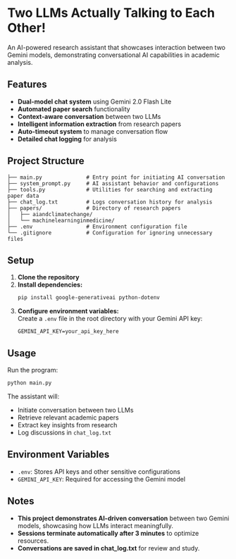 # Two LLMs Actually Talking to Each Other!

An AI-powered research assistant that showcases interaction between two Gemini models, demonstrating conversational AI capabilities in academic analysis.

## Features

- **Dual-model chat system** using Gemini 2.0 Flash Lite  
- **Automated paper search** functionality  
- **Context-aware conversation** between two LLMs  
- **Intelligent information extraction** from research papers  
- **Auto-timeout system** to manage conversation flow  
- **Detailed chat logging** for analysis  

## Project Structure

```plaintext
├── main.py              # Entry point for initiating AI conversation
├── system_prompt.py     # AI assistant behavior and configurations
├── tools.py             # Utilities for searching and extracting paper data
├── chat_log.txt         # Logs conversation history for analysis
├── papers/              # Directory of research papers
│   ├── aiandclimatechange/
│   └── machinelearninginmedicine/
├── .env                 # Environment configuration file
└── .gitignore           # Configuration for ignoring unnecessary files
```

## Setup

1. **Clone the repository**  
2. **Install dependencies:**  
   ```bash
   pip install google-generativeai python-dotenv
   ```
3. **Configure environment variables:**  
   Create a `.env` file in the root directory with your Gemini API key:  
   ```plaintext
   GEMINI_API_KEY=your_api_key_here
   ```

## Usage

Run the program:  
```bash
python main.py
```

The assistant will:  
- Initiate conversation between two LLMs  
- Retrieve relevant academic papers  
- Extract key insights from research  
- Log discussions in `chat_log.txt`  

## Environment Variables  

- `.env`: Stores API keys and other sensitive configurations  
- `GEMINI_API_KEY`: Required for accessing the Gemini model  

## Notes

- **This project demonstrates AI-driven conversation** between two Gemini models, showcasing how LLMs interact meaningfully.  
- **Sessions terminate automatically after 3 minutes** to optimize resources.  
- **Conversations are saved in chat_log.txt** for review and study.  


